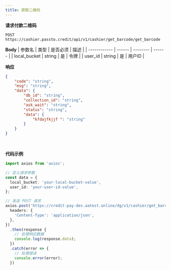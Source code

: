 ```yaml
---
title: 获取二维码
---
```

**请求付款二维码**

`POST` `https://cashier.passto.credit/api/v1/cashier/get_barcode/get_barcode`
<br/>

**Body**
| 参数名       | 类型   | 是否必须 | 描述   |
| ------------ | ------ | -------- | ------ |
| local_bucket | string | 是       | 令牌   |
| user_id      | string | 是       | 用户ID |

**响应**
```json
{
    "code": "string",
    "msg": "string",
    "data": {
        "db_id": "string",
        "collection_id": "string",
        "ask_wait": "string",
        "status": "string",
        "data": {
            "kfdajfkjjf ": "string"
        }
    }
}
```
<br/>

**代码示例**
```TypeScript
import axios from 'axios';

// 定义请求参数
const data = {
  local_bucket: 'your-local-bucket-value',
  user_id: 'your-user-id-value',
};

// 发送 POST 请求
axios.post('https://credit-pay-dev.aatest.online/dg/v1/cashier/get_barcode/get_barcode', data, {
  headers: {
    'Content-Type': 'application/json',
  },
})
  .then(response {
    // 处理响应数据
    console.log(response.data);
  })
  .catch(error => {
    // 处理错误
    console.error(error);
  })
```
